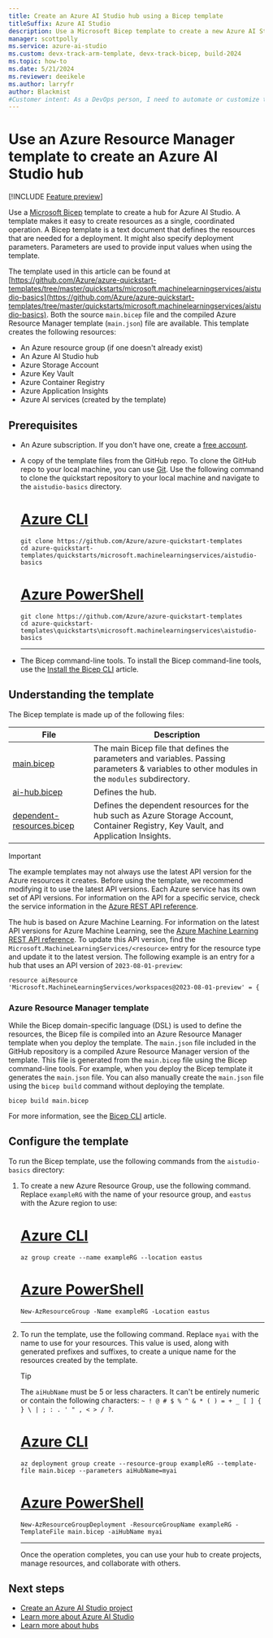 ```yaml
---
title: Create an Azure AI Studio hub using a Bicep template
titleSuffix: Azure AI Studio
description: Use a Microsoft Bicep template to create a new Azure AI Studio hub.
manager: scottpolly
ms.service: azure-ai-studio
ms.custom: devx-track-arm-template, devx-track-bicep, build-2024
ms.topic: how-to
ms.date: 5/21/2024
ms.reviewer: deeikele
ms.author: larryfr
author: Blackmist
#Customer intent: As a DevOps person, I need to automate or customize the creation of a hub by using templates.
---
```


# Use an Azure Resource Manager template to create an Azure AI Studio hub

[!INCLUDE [Feature preview](~/reusable-content/ce-skilling/azure/includes/ai-studio/includes/feature-preview.md)]

Use a [Microsoft Bicep](/azure/azure-resource-manager/bicep/overview) template to create a hub for Azure AI Studio. A template makes it easy to create resources as a single, coordinated operation. A Bicep template is a text document that defines the resources that are needed for a deployment. It might also specify deployment parameters. Parameters are used to provide input values when using the template.

The template used in this article can be found at [https://github.com/Azure/azure-quickstart-templates/tree/master/quickstarts/microsoft.machinelearningservices/aistudio-basics](https://github.com/Azure/azure-quickstart-templates/tree/master/quickstarts/microsoft.machinelearningservices/aistudio-basics). Both the source `main.bicep` file and the compiled Azure Resource Manager template (`main.json`) file are available. This template creates the following resources:

- An Azure resource group (if one doesn't already exist)
- An Azure AI Studio hub
- Azure Storage Account
- Azure Key Vault
- Azure Container Registry
- Azure Application Insights
- Azure AI services (created by the template)

## Prerequisites

- An Azure subscription. If you don't have one, create a [free account](https://azure.microsoft.com/free/).

- A copy of the template files from the GitHub repo. To clone the GitHub repo to your local machine, you can use [Git](https://git-scm.com/). Use the following command to clone the quickstart repository to your local machine and navigate to the `aistudio-basics` directory.

    # [Azure CLI](#tab/cli)

    ```azurecli
    git clone https://github.com/Azure/azure-quickstart-templates
    cd azure-quickstart-templates/quickstarts/microsoft.machinelearningservices/aistudio-basics
    ```

    # [Azure PowerShell](#tab/powershell)

    ```azurepowershell
    git clone https://github.com/Azure/azure-quickstart-templates
    cd azure-quickstart-templates\quickstarts\microsoft.machinelearningservices\aistudio-basics
    ```

    ---

- The Bicep command-line tools. To install the Bicep command-line tools, use the [Install the Bicep CLI](/azure/azure-resource-manager/bicep/install) article.

## Understanding the template

The Bicep template is made up of the following files:

| File | Description |
| ---- | ----------- |
| [main.bicep](https://github.com/Azure/azure-quickstart-templates/blob/master/quickstarts/microsoft.machinelearningservices/aistudio-basics/main.bicep) | The main Bicep file that defines the parameters and variables. Passing parameters & variables to other modules in the `modules` subdirectory. |
| [ai-hub.bicep](https://github.com/Azure/azure-quickstart-templates/blob/master/quickstarts/microsoft.machinelearningservices/aistudio-basics/modules/ai-hub.bicep)  | Defines the hub. |
| [dependent-resources.bicep](https://github.com/Azure/azure-quickstart-templates/blob/master/quickstarts/microsoft.machinelearningservices/aistudio-basics/modules/dependent-resources.bicep) | Defines the dependent resources for the hub such as Azure Storage Account, Container Registry, Key Vault, and Application Insights. |

> [!IMPORTANT]
> The example templates may not always use the latest API version for the Azure resources it creates. Before using the template, we recommend modifying it to use the latest API versions. Each Azure service has its own set of API versions. For information on the API for a specific service, check the service information in the [Azure REST API reference](/rest/api/azure/).
>
> The hub is based on Azure Machine Learning. For information on the latest API versions for Azure Machine Learning, see the [Azure Machine Learning REST API reference](/rest/api/azureml/). To update this API version, find the `Microsoft.MachineLearningServices/<resource>` entry for the resource type and update it to the latest version. The following example is an entry for a hub that uses an API version of `2023-08-01-preview`:
>
>```bicep
>resource aiResource 'Microsoft.MachineLearningServices/workspaces@2023-08-01-preview' = {
>```

### Azure Resource Manager template

While the Bicep domain-specific language (DSL) is used to define the resources, the Bicep file is compiled into an Azure Resource Manager template when you deploy the template. The `main.json` file included in the GitHub repository is a compiled Azure Resource Manager version of the template. This file is generated from the `main.bicep` file using the Bicep command-line tools. For example, when you deploy the Bicep template it generates the `main.json` file. You can also manually create the `main.json` file using the `bicep build` command without deploying the template.

```azurecli
bicep build main.bicep
```

For more information, see the [Bicep CLI](/azure/azure-resource-manager/bicep/bicep-cli) article.


## Configure the template

To run the Bicep template, use the following commands from the `aistudio-basics` directory:

1. To create a new Azure Resource Group, use the following command. Replace `exampleRG` with the name of your resource group, and `eastus` with the Azure region to use:

    # [Azure CLI](#tab/cli)

    ```azurecli
    az group create --name exampleRG --location eastus
    ```
    # [Azure PowerShell](#tab/powershell)

    ```azurepowershell
    New-AzResourceGroup -Name exampleRG -Location eastus
    ```

    ---

1. To run the template, use the following command. Replace `myai` with the name to use for your resources. This value is used, along with generated prefixes and suffixes, to create a unique name for the resources created by the template.

    > [!TIP]
    > The `aiHubName` must be 5 or less characters. It can't be entirely numeric or contain the following characters: `~ ! @ # $ % ^ & * ( ) = + _ [ ] { } \ | ; : . ' " , < > / ?`.

    # [Azure CLI](#tab/cli)

    ```azurecli
    az deployment group create --resource-group exampleRG --template-file main.bicep --parameters aiHubName=myai 
    ```

    # [Azure PowerShell](#tab/powershell)

    ```azurepowershell
    New-AzResourceGroupDeployment -ResourceGroupName exampleRG -TemplateFile main.bicep -aiHubName myai
    ```

    ---

    Once the operation completes, you can use your hub to create projects, manage resources, and collaborate with others.

## Next steps

- [Create an Azure AI Studio project](create-projects.md)
- [Learn more about Azure AI Studio](../what-is-ai-studio.md)
- [Learn more about hubs](../concepts/ai-resources.md)
